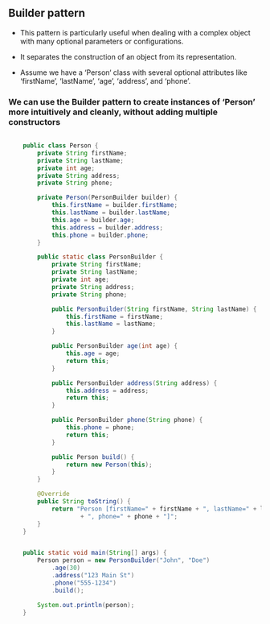 ## Builder pattern

- This pattern is particularly useful when dealing with a complex object with many optional parameters or configurations.
- It separates the construction of an object from its representation.

- Assume we have a ‘Person‘ class with several optional attributes like ‘firstName’, ‘lastName’, ‘age’, ‘address’, and ‘phone’.

### We can use the Builder pattern to create instances of ‘Person’ more intuitively and cleanly, without adding multiple constructors

```java

    public class Person {
        private String firstName;
        private String lastName;
        private int age;
        private String address;
        private String phone;

        private Person(PersonBuilder builder) {
            this.firstName = builder.firstName;
            this.lastName = builder.lastName;
            this.age = builder.age;
            this.address = builder.address;
            this.phone = builder.phone;
        }

        public static class PersonBuilder {
            private String firstName;
            private String lastName;
            private int age;
            private String address;
            private String phone;

            public PersonBuilder(String firstName, String lastName) {
                this.firstName = firstName;
                this.lastName = lastName;
            }

            public PersonBuilder age(int age) {
                this.age = age;
                return this;
            }

            public PersonBuilder address(String address) {
                this.address = address;
                return this;
            }

            public PersonBuilder phone(String phone) {
                this.phone = phone;
                return this;
            }

            public Person build() {
                return new Person(this);
            }
        }

        @Override
        public String toString() {
            return "Person [firstName=" + firstName + ", lastName=" + lastName + ", age=" + age + ", address=" + address
                    + ", phone=" + phone + "]";
        }
    }

```

```java

    public static void main(String[] args) {
        Person person = new PersonBuilder("John", "Doe")
            .age(30)
            .address("123 Main St")
            .phone("555-1234")
            .build();

        System.out.println(person);
    }

```
